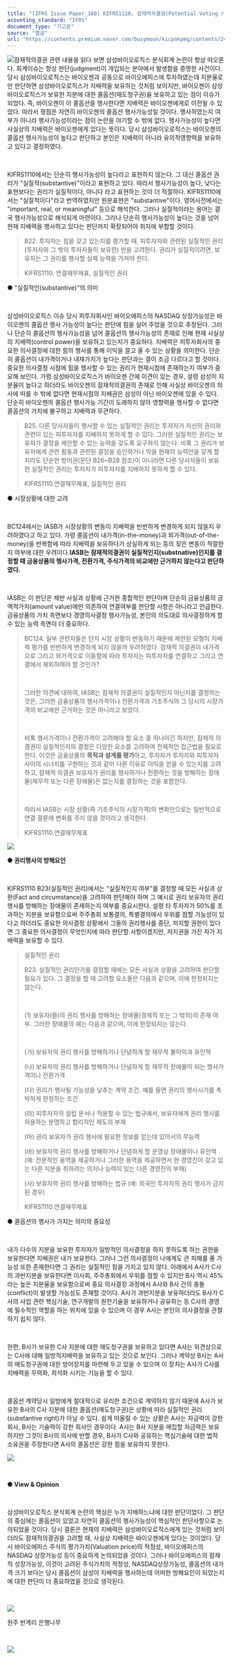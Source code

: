 ```yaml
---
title: "[IFRS Issue Paper_160] KIFRS1110, 잠재적의결권(Potential Voting right)과 지배력①"
acounting_standard: "IFRS"
document_type: "기고문"
source: "엘곰"
url: "https://contents.premium.naver.com/busymoon/kicpakpmg/contents/240715173349062lr"
---
```

![](https://n2.news.naver.com/l.gif?type=content)잠재적의결권 관련 내용을 읽다 보면 삼성바이오로직스 분식회계 논란이 항상 떠오른다. 회계이슈는 항상 판단(judgment)이 개입되는 분야에서 발생함을 증명한 사건이다. 당시 삼성바이오로직스는 바이오젠과 공동으로 바이오에피스에 투자하였는데 지분율로만 판단하면 삼성바이오로직스가 지배력을 보유하는 것처럼 보이지만, 바이오젠이 삼성바이오로직스가 보유한 지분에 대한 콜옵션(매도청구권)을 보유하고 있는 점이 이슈가 되었다. 즉, 바이오젠이 이 콜옵션을 행사한다면 지배력은 바이오젠에게로 이전될 수 있었다. 따라서 쟁점은 자연히 바이오젠의 콜옵션 행사가능성일 것이다. 행사하였는지 여부가 아니라 행사가능성이라는 점이 논란을 야기할 수 밖에 없다. 행사가능성이 높다면 사실상의 지배력은 바이오젠에게 있다는 뜻이다. 당시 삼성바이오로직스는 바이오젠의 콜옵션 행사가능성이 높다고 판단하고 본인은 지배력이 아니라 유의적영향력을 보유하고 있다고 결정하였다.

​

KIFRS1110에서는 단순히 행사가능성이 높다라고 표현하지 않는다. 그 대신 콜옵션 권리가 "실질적(substantive)"이라고 표현하고 있다. 따라서 행사가능성이 높다, 낮다는 표현보다는 권리가 실질적이다, 아니다 라고 표현하는 것이 더 적절하다. KIFRS1110에서는 "실질적이다"라고 번역하였지만 원문표현은 "substantive"이다. 영어사전에서는 "important, real, or meaningful" 등으로 해석한다. 그러나 실질적이라는 용어는 결국 행사가능성으로 해석되게 마련이다. 그러나 단순히 행사가능성이 높다는 것을 넘어 현재 지배력을 행사하고 있다는 판단까지 확장되어야 취지에 부합할 것이다.

> B22. 투자자는 힘을 갖고 있는지를 평가할 때, 피투자자와 관련된 실질적인 권리(투자자와 그 밖의 투자자들이 보유한) 만을 고려한다. 권리가 실질적이려면, 보유자는 그 권리를 행사할 실제 능력을 가져야 한다.
> 
> KIFRS1110. 연결재무제표, 실질적인 권리

● "실질적인(substantive)"의 의미

​

삼성바이오로직스 이슈 당시 피투자회사인 바이오에피스의 NASDAQ 상장가능성은 바이오젠의 콜옵션 행사 가능성이 높다는 판단에 힘을 실어 주었을 것으로 추정된다. 그러나 단순히 콜옵션의 행사가능성을 넘어 콜옵션의 행사가능성의 존재로 인해 현재 사실상의 지배력(control power)을 보유하고 있는지가 중요하다. 지배력은 피투자회사의 중요한 의사결정에 대한 힘의 행사를 통해 이익을 끌고 올 수 있는 상황을 의미한다. 단순히 콜옵션이 내가격이거나 내재가치가 높다는 판단과는 결이 조금 다르다고 할 것이다. 중요한 의사결정 시점에 힘을 행사할 수 있는 권리가 현재시점에 존재하는지 여부가 중요해 보인다. 가령 삼성바이오로직스가 바이오젠 간에 이견이 있는 경우, 설령 삼성이 지분율이 높다고 하더라도 바이오젠의 잠재적의결권의 존재로 인해 사실상 바이오젠의 의사에 따를 수 밖에 없다면 현재시점의 지배권은 삼성이 아닌 바이오젠에 있을 수 있다. 단순히 바이오젠의 콜옵션 행사가능 기간이 도래하지 않아 영향력을 행사할 수 없다면 콜옵션의 가치에 불구하고 지배력과 무관하다.

> B25. 다른 당사자들이 행사할 수 있는 실질적인 권리는 투자자가 자신의 권리와 관련이 있는 피투자자를 지배하지 못하게 할 수 있다. 그러한 실질적인 권리는 보유자가 결정을 제안할 수 있는 능력을 갖도록 요구하지 않는다. 비록 그 권리가 보유자에게 관련 활동과 관련된 결정을 승인하거나 막을 현재의 능력만을 갖게 할지라도 단순한 방어권(문단 B26~B28 참조)이 아니라면 다른 당사자들이 보유한 실질적인 권리는 투자자가 피투자자를 지배하지 못하게 할 수 있다.
> 
> KIFRS1110.연결재무제표, 실질적인 권리

● 시장상황에 대한 고려

​

BC124에서는 IASB가 시장상황의 변동이 지배력을 빈번하게 변경하게 되지 않을지 우려하였다고 하고 있다. 가령 콜옵션이 내가격(in-the-money)과 외가격(out-of-the-money)을 반복함에 따라 지배력을 보유하다가 상실하게 되는 등의 잦은 변동이 적절한지 여부에 대한 우려이다.**​** **IASB는 잠재적의결권이 실질적인지(substnative)인지를 결정할 때 금융상품의 행사가격, 전환가격, 주식가격의 비교에만 근거하지 않는다고 판단하였다.**

​

IASB는 이 판단은 제반 사실과 상황에 근거한 종합적인 판단이며 단순히 금융상품의 금액적가치(amount value)에만 의존하여 연결여부를 판단할 사항은 아니라고 언급한다. 금융상품의 가치 측면보다 경영의사결정 행사가능성, 본인의 의도대로 의사결정하게 할 수 있는 능력 측면이 더 중요하다.

> BC124. 일부 관련자들은 단지 시장 상황이 변동하기 때문에 제안된 모형이 지배력 평가를 빈번하게 변경하게 되지 않을까 우려하였다. 잠재적 의결권이 내가격으로 그리고 외가격으로 이동함에 따라 투자자는 피투자자를 연결하고 그리고 연결에서 제외하여야 할 것인가?
> 
> ​
> 
> 그러한 의견에 대하여, IASB는 잠재적 의결권이 실질적인지 아닌지를 결정하는 것은, 그러한 금융상품의 행사가격이나 전환가격과 기초주식의 그 당시의 시장가격의 비교에만 근거하는 것은 아니라고 보았다.
> 
> ​
> 
> 비록 행사가격이나 전환가격이 고려해야 할 요소 중 하나이긴 하지만, 잠재적 의결권이 실질적인지의 결정은 다양한 요소를 고려하여 전체적인 접근법을 필요로 한다. 이것은 금융상품의 **목적과 설계를 평가**하고, 투자자가 투자자와 피투자자 사이의 시너지를 구현하는 것과 같이 다른 이유로 이익을 얻을 수 있는지를 고려하고, 잠재적 의결권 보유자가 권리를 행사하거나 전환하는 것을 방해하는 장애물(재무적 또는 다른 장애물)은 없는지를 결정하는 것을 포함한다.
> 
> ​
> 
> 따라서 IASB는 시장 상황(즉 기초주식의 시장가격)의 변화만으로는 일반적으로 연결 결론에 변화를 주지 않을 것이라고 생각한다.
> 
> KIFRS1110.연결재무제표

![](https://dthumb-phinf.pstatic.net/dthumb?src=%22https://postfiles.pstatic.net/MjAyMzEwMzBfMjU2/MDAxNjk4NjUwODA4NDYz.AZOh1EVBMWop3HpxRK9VMi3AJ34qXF_NOYzTy0Hmkrgg.aVJjEej144iKZNDEMMwz7QYtQJGDSQcdwOiz6xro87Ag.PNG.busymoon/image.png?type=w773%22&service=scs&type=w800)

**● 권리행사의 방해요인**

​

KIFRS1110 B23(실질적인 권리)에서는 "실질적인지 여부"를 결정할 때 모든 사실과 상환(Fact and circumstance)을 고려하여 판단해야 하며 그 예시로 권리 보유자의 권리행사를 방해하는 장애물이 존재하는지 여부를 중요시한다. 설령 타 투자자가 50%를 초과하는 지분을 보유함으로써 주주총회 보통결의, 특별결의에서 우위를 점할 가능성이 있다고 하더라도 중요한 의사결정 상황에서 그들의 권리행사를 중단, 저지할 권한이 있다면 그 중요한 의사결정이 무엇인지에 따라 판단할 사항이겠지만, 저지권을 가진 자가 지배력을 보유할 수 있다.

> 실질적인 권리
> 
> B23. 실질적인 권리인가를 결정할 때에는 모든 사실과 상황을 고려하여 판단할 필요가 있다. 그 결정을 할 때 고려할 요소들은 다음과 같으며, 이에 한정되지는 않는다.
> 
> ​
> 
> (1) 보유자(들)의 권리 행사를 방해하는 장애물(경제적 또는 그 밖의)의 존재 여부. 그러한 장애물의 예는 다음과 같으며, 이에 한정되지는 않는다.
> 
> ​
> 
> (가) 보유자의 권리 행사를 방해하거나 단념하게 할 재무적 불이익과 유인책
> 
> (나) 보유자의 권리 행사를 방해하거나 단념하게 할 재무적 장애물이 되는 행사가격이나 전환가격
> 
> (다) 권리가 행사될 가능성을 낮추는 계약 조건. 예를 들면 권리의 행사시기를 촉박하게 한정하는 조건
> 
> (라) 피투자자의 설립 문서나 적용할 수 있는 법규에서, 보유자에게 권리 행사를 허용하는 분명하고 합리적인 제도의 부재
> 
> (마) 권리 보유자가 권리 행사에 필요한 정보를 얻는데 있어서의 무능력
> 
> (바) 보유자의 권리 행사를 방해하거나 단념하게 할 운영상 장애물이나 유인책(예: 전문적인 용역을 제공하거나 그러한 용역을 제공하면서 현 경영진이 갖고 있는 다른 지분을 취하려는 의지나 능력이 있는 다른 경영진의 부재)
> 
> (사) 보유자의 권리 행사를 방해하는 법규 (예: 외국인 투자자의 권리 행사가 금지된 경우)
> 
> KIFRS1110.연결재무제표

● 콜옵션의 행사가 가지는 의미의 중요성

​

내가 다수의 지분을 보유한 투자자가 일방적인 의사결정을 하지 못하도록 하는 권한을 보유한다면 지배권은 내가 보유한다. 그러나 그런 의사결정이 나에게도 큰 피해를 줄 가능성 또한 존재한다면 그 권리는 실질적인 힘을 가지고 있지 않다. 아래에서 A사가 C사의 과반지분을 보유한다면 이사회, 주주총회에서 우위를 점할 수 있지만 B사 역시 45%라는 높은 지분율을 보유함으로써 중요 의사결정 과정에서 A사와 B사 간의 충돌(conflict)이 발생할 가능성도 존재할 것이다. A사가 과반지분을 보유하더라도 B사가 C사의 사업 관련 핵심기술, 연구개발의 원천기술을 보유하거나 공유하는 등 C사의 경영에 필수적인 역할을 하는 위치에 있을 수 있으며 이 경우 A사는 본인의 의사결정을 관철하기 쉽지 않다.

​

한편, B사가 보유한 C사 지분에 대한 매도청구권을 보유하고 있다면 A사는 외견상으로는 C사에 대해 일방적지배력을 보유하고 있는 것으로 보인다. 그러나 계약상 B사는 A사의 매도청구권에 대한 방어장치를 마련해 두고 있을 수 있으며 이 장치는 A사가 C사를 지배력을 무력화, 희석화 시키는 기능을 할 수 있다.

​

콜옵션 계약당시 일방에게 절대적으로 유리한 조건으로 계약하지 않기 때문에 A사가 보유한 B사의 C사 지분에 대한 콜옵션(매도청구권)은 상황에 따라 실질적인 권리(substantive right)가 아닐 수 있다. 쉽게 떠올릴 수 있는 상황은 A사는 자금력이 강한 회사, B사는 기술력이 강한 회사인 경우이다. A사는 B사 지분을 매집할 자금력은 보유하지만 그것이 B사의 의사에 반할 경우, B사가 C사와 공유하는 핵심기술에 대한 법적 소유권을 주장한다면 A사의 콜옵션은 강한 힘을 보유하지 못한다.​

![](https://dthumb-phinf.pstatic.net/dthumb?src=%22https://postfiles.pstatic.net/MjAyMzEwMzBfMTYg/MDAxNjk4NjQ1Mjg5OTM5.K8nh33dn1s3J5KIJ1Ppinmez19rH6fyB36RLoBxVC0Eg.8WDIEBfOzRNskZi-drjb2bbf2SgbVrnWzoYW-FLee1Eg.PNG.busymoon/image.png?type=w773%22&service=scs&type=w800)

​

**● View & Opinion**

​

삼성바이오로직스 분식회계 논란의 핵심은 누가 지배하느냐에 대한 판단이었다. 그 판단의 중심에는 콜옵션이 있었고 자연히 콜옵션의 행사가능성이 핵심적인 판단사항으로 논의되었을 것이다. 당시 결론은 현재의 지배력은 삼성바이오로직스에게 있는 것처럼 보이더라도 잠재적의결권을 고려할 때, 사실상 지배력은 바이오젠에게 있다는 것이었다. 당시 바이오에피스 주식의 평가가치(Valuation price)의 적정성, 바이오에피스의 NASDAQ 상장가능성 등이 중요하게 논의되었을 것이다. 그러나 바이오에피스의 잠재적 성장가능성, 이것이 고려된 주식가치의 적정성, NASDAQ상장가능성, 콜옵션의 내가격 크기 보다는 당시 콜옵션이 삼성이 지배력을 행사하는데 어떠한 방해요인이 되었는지에 대한 판단이 더 중요하였을 것으로 생각된다.

​

![](https://dthumb-phinf.pstatic.net/dthumb?src=%22https://postfiles.pstatic.net/MjAyMzEwMzBfMjUg/MDAxNjk4NjUwNDg5MzQ1.JmrQxTS3Md-1KnssMy1871VVwX6HhiiES8cZACvJGSkg.QozFmABhFp0byNz38T6yPYBSIRIRRM28jE8Vqz6UhE8g.JPEG.busymoon/396960901_293071276957969_4681692654554929877_n.jpg?type=w773%22&service=scs&type=w800)

원주 반계리 은행나무

​

[![](https://dthumb-phinf.pstatic.net/dthumb?src=%22https://storep-phinf.pstatic.net/cafe_004/original_7.png?type=p100_100%22&service=scs&type=w800)](https://contents.premium.naver.com/busymoon/kicpakpmg/contents/#)

​

​